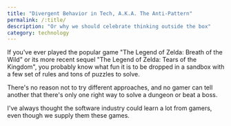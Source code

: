 ```yaml
---
title: "Divergent Behavior in Tech, A.K.A. The Anti-Pattern"
permalink: /:title/
description: "Or why we should celebrate thinking outside the box"
category: technology
---
```


If you've ever played the popular game "The Legend of Zelda: Breath of the Wild" or its more recent sequel "The Legend of Zelda: Tears of the Kingdom", you probably know what fun it is to be dropped in a sandbox with a few set of rules and tons of puzzles to solve.

There's no reason not to try different approaches, and no gamer can tell another that there's only one right way to solve a dungeon or beat a boss.

I've always thought the software industry could learn a lot from gamers, even though we supply them these games.